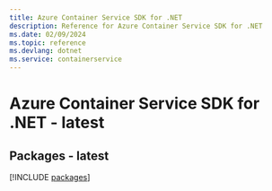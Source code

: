 ```yaml
---
title: Azure Container Service SDK for .NET
description: Reference for Azure Container Service SDK for .NET
ms.date: 02/09/2024
ms.topic: reference
ms.devlang: dotnet
ms.service: containerservice
---
```

# Azure Container Service SDK for .NET - latest
## Packages - latest
[!INCLUDE [packages](container-service-index.md)]